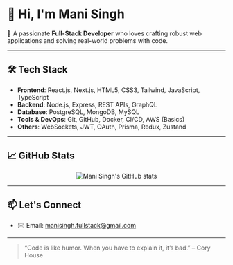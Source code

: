# 👋 Hi, I'm Mani Singh

🚀 A passionate **Full-Stack Developer** who loves crafting robust web applications and solving real-world problems with code.

---

## 🛠️ Tech Stack

- **Frontend**: React.js, Next.js, HTML5, CSS3, Tailwind, JavaScript, TypeScript
- **Backend**: Node.js, Express, REST APIs, GraphQL
- **Database**: PostgreSQL, MongoDB, MySQL
- **Tools & DevOps**: Git, GitHub, Docker, CI/CD, AWS (Basics)
- **Others**: WebSockets, JWT, OAuth, Prisma, Redux, Zustand

---

## 📈 GitHub Stats

<p align="center">
  <img src="https://github-readme-stats.vercel.app/api?username=your-username-here&show_icons=true&theme=tokyonight" alt="Mani Singh's GitHub stats" />
</p>

---

## 📫 Let's Connect
 
- ✉️ Email: manisingh.fullstack@gmail.com

---

> “Code is like humor. When you have to explain it, it’s bad.” – Cory House
